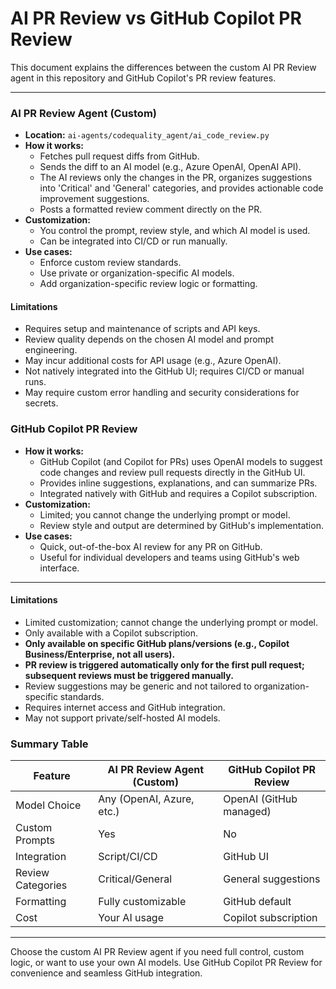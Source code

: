 # AI PR Review vs GitHub Copilot PR Review

This document explains the differences between the custom AI PR Review agent in this repository and GitHub Copilot's PR review features.

---

### AI PR Review Agent (Custom)
- **Location:** `ai-agents/codequality_agent/ai_code_review.py`
- **How it works:**
  - Fetches pull request diffs from GitHub.
  - Sends the diff to an AI model (e.g., Azure OpenAI, OpenAI API).
  - The AI reviews only the changes in the PR, organizes suggestions into 'Critical' and 'General' categories, and provides actionable code improvement suggestions.
  - Posts a formatted review comment directly on the PR.
- **Customization:**
  - You control the prompt, review style, and which AI model is used.
  - Can be integrated into CI/CD or run manually.
- **Use cases:**
  - Enforce custom review standards.
  - Use private or organization-specific AI models.
  - Add organization-specific review logic or formatting.

#### Limitations
- Requires setup and maintenance of scripts and API keys.
- Review quality depends on the chosen AI model and prompt engineering.
- May incur additional costs for API usage (e.g., Azure OpenAI).
- Not natively integrated into the GitHub UI; requires CI/CD or manual runs.
- May require custom error handling and security considerations for secrets.

### GitHub Copilot PR Review
- **How it works:**
  - GitHub Copilot (and Copilot for PRs) uses OpenAI models to suggest code changes and review pull requests directly in the GitHub UI.
  - Provides inline suggestions, explanations, and can summarize PRs.
  - Integrated natively with GitHub and requires a Copilot subscription.
- **Customization:**
  - Limited; you cannot change the underlying prompt or model.
  - Review style and output are determined by GitHub's implementation.
- **Use cases:**
  - Quick, out-of-the-box AI review for any PR on GitHub.
  - Useful for individual developers and teams using GitHub's web interface.

---

#### Limitations
- Limited customization; cannot change the underlying prompt or model.
- Only available with a Copilot subscription.
- **Only available on specific GitHub plans/versions (e.g., Copilot Business/Enterprise, not all users).**
- **PR review is triggered automatically only for the first pull request; subsequent reviews must be triggered manually.**
- Review suggestions may be generic and not tailored to organization-specific standards.
- Requires internet access and GitHub integration.
- May not support private/self-hosted AI models.

### Summary Table

| Feature                | AI PR Review Agent (Custom) | GitHub Copilot PR Review |
|------------------------|-----------------------------|--------------------------|
| Model Choice           | Any (OpenAI, Azure, etc.)   | OpenAI (GitHub managed)  |
| Custom Prompts         | Yes                         | No                       |
| Integration            | Script/CI/CD                | GitHub UI                |
| Review Categories      | Critical/General            | General suggestions      |
| Formatting             | Fully customizable          | GitHub default           |
| Cost                   | Your AI usage               | Copilot subscription     |

---

Choose the custom AI PR Review agent if you need full control, custom logic, or want to use your own AI models. Use GitHub Copilot PR Review for convenience and seamless GitHub integration.
